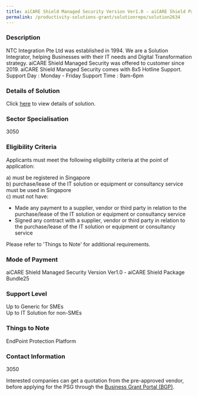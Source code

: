 ```yaml
---
title: aiCARE Shield Managed Security Version Ver1.0 - aiCARE Shield Package Bundle25
permalink: /productivity-solutions-grant/solutionrepo/solution2634
---
```


### Description

NTC Integration Pte Ltd was established in 1994. We are a Solution Integrator, helping Businesses with their IT needs and Digital Transformation strategy. aiCARE Shield Managed Security was offered to customer since 2019. 
aiCARE Shield Managed Security comes with 8x5 Hotline Support.
Support Day : Monday - Friday
Support Time : 9am-6pm

### Details of Solution

Click <a href='NTC INTEGRATION PTE LTD' target='_blank' rel='noopener'>here</a> to view details of solution.

### Sector Specialisation

 3050 

### Eligibility Criteria

Applicants must meet the following eligibility criteria at the point of application:

a) must be registered in Singapore <br>
b) purchase/lease of the IT solution or equipment or consultancy service must be used in Singapore <br>
c) must not have:
- Made any payment to a supplier, vendor or third party in relation to the purchase/lease of the IT solution or equipment or consultancy service
- Signed any contract with a supplier, vendor or third party in relation to the purchase/lease of the IT solution or equipment or consultancy service

Please refer to 'Things to Note' for additional requirements.

### Mode of Payment
aiCARE Shield Managed Security Version Ver1.0 - aiCARE Shield Package Bundle25

### Support Level
Up to Generic for SMEs <br>
Up to IT Solution for non-SMEs

### Things to Note
EndPoint Protection Platform

### Contact Information
3050

Interested companies can get a quotation from the pre-approved vendor, before applying for the PSG through the <a target='_blank' rel='noopener' href='https://www.businessgrants.gov.sg/'>Business Grant Portal (BGP)</a>.
